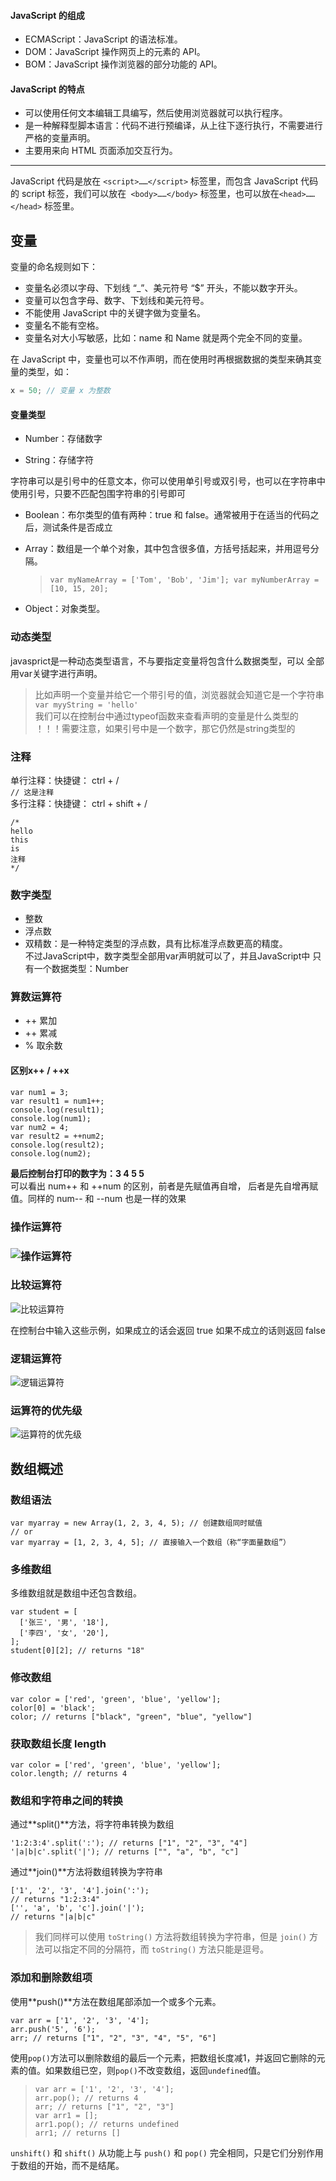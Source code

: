 #### JavaScript 的组成

- ECMAScript：JavaScript 的语法标准。
- DOM：JavaScript 操作网页上的元素的 API。
- BOM：JavaScript 操作浏览器的部分功能的 API。

#### JavaScript 的特点

- 可以使用任何文本编辑工具编写，然后使用浏览器就可以执行程序。
- 是一种解释型脚本语言：代码不进行预编译，从上往下逐行执行，不需要进行严格的变量声明。
- 主要用来向 HTML 页面添加交互行为。

---

JavaScript 代码是放在 `<script>……</script>` 标签里，而包含 JavaScript 代码的 script 标签，我们可以放在` <body>……</body>`  标签里，也可以放在`<head>……</head>` 标签里。

## 变量

变量的命名规则如下：

- 变量名必须以字母、下划线 “_”、美元符号 “$” 开头，不能以数字开头。
- 变量可以包含字母、数字、下划线和美元符号。
- 不能使用 JavaScript 中的关键字做为变量名。
- 变量名不能有空格。
- 变量名对大小写敏感，比如：name 和 Name 就是两个完全不同的变量。

在 JavaScript 中，变量也可以不作声明，而在使用时再根据数据的类型来确其变量的类型，如：

```javascript
x = 50; // 变量 x 为整数
```

#### 变量类型

- Number：存储数字

- String：存储字符

字符串可以是引号中的任意文本，你可以使用单引号或双引号，也可以在字符串中使用引号，只要不匹配包围字符串的引号即可

- Boolean：布尔类型的值有两种：true 和 false。通常被用于在适当的代码之后，测试条件是否成立

- Array：数组是一个单个对象，其中包含很多值，方括号括起来，并用逗号分隔。

  >```var myNameArray = ['Tom', 'Bob', 'Jim']; var myNumberArray = [10, 15, 20];```

- Object：对象类型。
### 动态类型  
javasprict是一种动态类型语言，不与要指定变量将包含什么数据类型，可以
全部用var关键字进行声明。
> 比如声明一个变量并给它一个带引号的值，浏览器就会知道它是一个字符串
> `var myyString = 'hello'`  
我们可以在控制台中通过typeof函数来查看声明的变量是什么类型的  
！！！需要注意，如果引号中是一个数字，那它仍然是string类型的  
### 注释  
单行注释：快捷键： ctrl + /  
`// 这是注释`  
多行注释：快捷键： ctrl + shift + /   
```
/*
hello
this
is
注释
*/
```
### 数字类型  
- 整数  
- 浮点数  
- 双精数：是一种特定类型的浮点数，具有比标准浮点数更高的精度。  
不过JavaScript中，数字类型全部用var声明就可以了，并且JavaScript中
只有一个数据类型：Number   
### 算数运算符  
- ++ 累加  
- ++ 累减
- % 取余数  
#### 区别x++ / ++x  
```  
var num1 = 3;
var result1 = num1++;
console.log(result1);
console.log(num1);
var num2 = 4;
var result2 = ++num2;
console.log(result2);
console.log(num2);
```
**最后控制台打印的数字为：3 4 5 5**  
可以看出 num++ 和 ++num 的区别，前者是先赋值再自增，
后者是先自增再赋值。同样的 num-- 和 --num 也是一样的效果  
###  操作运算符

###    ![操作运算符](https://github.com/Lixk100/js/blob/master/%E6%93%8D%E4%BD%9C%E8%BF%90%E7%AE%97%E7%AC%A6.png)


### 比较运算符  
  ![比较运算符](https://github.com/Lixk100/js/blob/master/%E6%AF%94%E8%BE%83%E8%BF%90%E7%AE%97%E7%AC%A6.png)  

在控制台中输入这些示例，如果成立的话会返回 true 如果不成立的话则返回 false  

### 逻辑运算符  
  ![逻辑运算符](https://github.com/Lixk100/js/blob/master/%E9%80%BB%E8%BE%91%E8%BF%90%E7%AE%97%E7%AC%A6.png)
### 运算符的优先级  

![运算符的优先级](https://github.com/Lixk100/js/blob/master/%E8%BF%90%E7%AE%97%E7%AC%A6%E7%9A%84%E4%BC%98%E5%85%88%E7%BA%A7.png)



## 数组概述  

###  数组语法

```
var myarray = new Array(1, 2, 3, 4, 5); // 创建数组同时赋值 
// or
var myarray = [1, 2, 3, 4, 5]; // 直接输入一个数组（称“字面量数组”）
```

### 多维数组

多维数组就是数组中还包含数组。

```
var student = [
  ['张三', '男', '18'],
  ['李四', '女', '20'],
];
student[0][2]; // returns "18"
```

### 修改数组 

```
var color = ['red', 'green', 'blue', 'yellow'];
color[0] = 'black';
color; // returns ["black", "green", "blue", "yellow"]
```
### 获取数组长度 **length** 
```
var color = ['red', 'green', 'blue', 'yellow'];
color.length; // returns 4
```
### 数组和字符串之间的转换  
通过**split()**方法，将字符串转换为数组  
```
'1:2:3:4'.split(':'); // returns ["1", "2", "3", "4"]
'|a|b|c'.split('|'); // returns ["", "a", "b", "c"]
```
通过**join()**方法将数组转换为字符串  
```
['1', '2', '3', '4'].join(':'); 
// returns "1:2:3:4"
['', 'a', 'b', 'c'].join('|'); 
// returns "|a|b|c"
```
>  我们同样可以使用 `toString()` 方法将数组转换为字符串，但是 `join()` 方法可以指定不同的分隔符，而 `toString()` 方法只能是逗号。

### 添加和删除数组项   
使用**push()**方法在数组尾部添加一个或多个元素。

```
var arr = ['1', '2', '3', '4'];
arr.push('5', '6');
arr; // returns ["1", "2", "3", "4", "5", "6"]
```
使用`pop()`方法可以删除数组的最后一个元素，把数组长度减1，并返回它删除的元素的值。如果数组已空，则`pop()`不改变数组，返回`undefined`值。
> ```
> var arr = ['1', '2', '3', '4'];
> arr.pop(); // returns 4
> arr; // returns ["1", "2", "3"]
> var arr1 = [];
> arr1.pop(); // returns undefined
> arr1; // returns []
> ```

`unshift()` 和 `shift()` 从功能上与 `push()` 和 `pop()` 完全相同，只是它们分别作用于数组的开始，而不是结尾。



<!-- pack   -->
<!-- query -->
